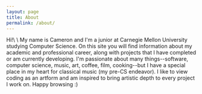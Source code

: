 ```yaml
---
layout: page
title: About
permalink: /about/
---
```


Hi!\\
\\
My name is Cameron and I'm a junior at Carnegie Mellon University studying Computer Science. On this site you will find information about my academic and professional career, along with projects that I have completed or am currently developing. I'm passionate about many things--software, computer science, music, art, coffee, film, cooking--but I have a special place in my heart for classical music (my pre-CS endeavor). I like to view coding as an artform and am inspired to bring artistic depth to every project I work on. Happy browsing :)
